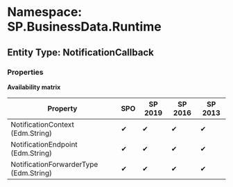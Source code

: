 # Namespace: SP.BusinessData.Runtime

## Entity Type: NotificationCallback

### Properties

**Availability matrix**

Property | SPO | SP 2019 | SP 2016 | SP 2013
----------|-----|---------|---------|--------
NotificationContext (Edm.String) | ✔ | ✔ | ✔ | ✔
NotificationEndpoint (Edm.String) | ✔ | ✔ | ✔ | ✔
NotificationForwarderType (Edm.String) | ✔ | ✔ | ✔ | ✔

